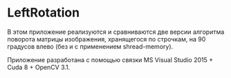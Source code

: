 # LeftRotation

В этом приложение реализуются и сравниваются две версии алгоритма поворота матрицы изображения, хранящегося по строчкам, на 90 градусов влево (без и с применением shread-memory). 

Приложение разработана с помощью связки MS Visual Studio 2015 + Cuda 8 + OpenCV 3.1.
